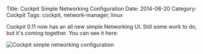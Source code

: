 Title: Cockpit Simple Networking Configuration
Date: 2014-06-20
Category: Cockpit
Tags: cockpit, network-manager, linux

 Cockpit 0.11 now has an all new simple Networking UI. Still some work to do, but it's
coming together. You can see it here:

![Cockpit simple networking configuration](images/cockpit-simple-network.png)
